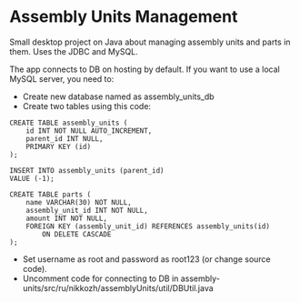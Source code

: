 # Assembly Units Management
Small desktop project on Java about managing assembly units and parts in them. Uses the JDBC and MySQL.

The app connects to DB on hosting by default. If you want to use a local MySQL server, you need to:
* Create new database named as assembly_units_db
* Create two tables using this code:
```
CREATE TABLE assembly_units (
	id INT NOT NULL AUTO_INCREMENT,
	parent_id INT NULL,
	PRIMARY KEY (id)
);

INSERT INTO assembly_units (parent_id)
VALUE (-1);

CREATE TABLE parts (
	name VARCHAR(30) NOT NULL,
	assembly_unit_id INT NOT NULL,
	amount INT NOT NULL,
	FOREIGN KEY (assembly_unit_id) REFERENCES assembly_units(id)
		ON DELETE CASCADE
);
```
* Set username as root and password as root123 (or change source code).
* Uncomment code for connecting to DB in assembly-units/src/ru/nikkozh/assemblyUnits/util/DBUtil.java
